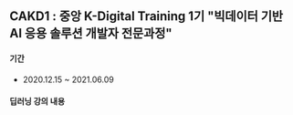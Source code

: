 ## CAKD1 : 중앙 K-Digital Training 1기 "빅데이터 기반 AI 응용 솔루션 개발자 전문과정" 
#### 기간
- 2020.12.15 ~ 2021.06.09

#### 딥러닝 강의 내용

